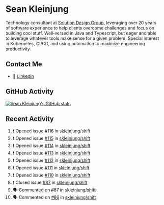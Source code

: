 # Sean Kleinjung

Technology consultant at [Solution Design Group](https://solutiondesign.com/), leveraging over 20 years of software experience to help clients overcome challenges and focus on building cool stuff. Well-versed in Java and Typescript, but eager and able to leverage whatever tools make sense for a given problem. Special interest in Kubernetes, CI/CD, and using automation to maximize engineering productivity.

<!--
**skleinjung/skleinjung** is a ✨ _special_ ✨ repository because its `README.md` (this file) appears on your GitHub profile.

Here are some ideas to get you started:

- 🔭 I’m currently working on ...
- 🌱 I’m currently learning ...
- 👯 I’m looking to collaborate on ...
- 🤔 I’m looking for help with ...
- 💬 Ask me about ...
- 📫 How to reach me: ...
- 😄 Pronouns: ...
- ⚡ Fun fact: ...
-->

## Contact Me

<!-- - 💬 [Personal site](https://phatho-folio.now.sh/) -->
- 🔗 [Linkedin](https://www.linkedin.com/in/sean-kleinjung/)
<!-- - 📧 <a href="mailto:hohuuphat22@gmail.com">Email</a> -->

<!-- - 🤐 <a id="raw-url" href="https://nightly.link/DeKal/dekal-cv-v2/workflows/build/main/huuphatho_cv.zip">Latest Resume (.zip)</a>
- 📄 <a id="raw-url" href="https://raw.githubusercontent.com/DeKal/DeKal/master/cv/phathuuho_cv.pdf">Resume (Manually uploaded)</a> -->

## GitHub Activity

[![Sean Kleinjung's GitHub stats](https://github-readme-stats.vercel.app/api?username=skleinjung&show_icons=true&theme=dark&count_private=true)](https://github.com/skleinjung)

## Recent Activity
<!--START_SECTION:activity-->
1. ❗️ Opened issue [#116](https://github.com/skleinjung/shift/issues/116) in [skleinjung/shift](https://github.com/skleinjung/shift)
2. ❗️ Opened issue [#115](https://github.com/skleinjung/shift/issues/115) in [skleinjung/shift](https://github.com/skleinjung/shift)
3. ❗️ Opened issue [#114](https://github.com/skleinjung/shift/issues/114) in [skleinjung/shift](https://github.com/skleinjung/shift)
4. ❗️ Opened issue [#113](https://github.com/skleinjung/shift/issues/113) in [skleinjung/shift](https://github.com/skleinjung/shift)
5. ❗️ Opened issue [#112](https://github.com/skleinjung/shift/issues/112) in [skleinjung/shift](https://github.com/skleinjung/shift)
6. ❗️ Opened issue [#111](https://github.com/skleinjung/shift/issues/111) in [skleinjung/shift](https://github.com/skleinjung/shift)
7. ❗️ Opened issue [#110](https://github.com/skleinjung/shift/issues/110) in [skleinjung/shift](https://github.com/skleinjung/shift)
8. ❗️ Closed issue [#87](https://github.com/skleinjung/shift/issues/87) in [skleinjung/shift](https://github.com/skleinjung/shift)
9. 🗣 Commented on [#87](https://github.com/skleinjung/shift/issues/87) in [skleinjung/shift](https://github.com/skleinjung/shift)
10. 🗣 Commented on [#86](https://github.com/skleinjung/shift/issues/86) in [skleinjung/shift](https://github.com/skleinjung/shift)
<!--END_SECTION:activity-->